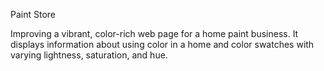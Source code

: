 Paint Store

Improving a vibrant, color-rich web page for a home paint business. It displays information about using color in a home and color swatches with varying lightness, saturation, and hue.
